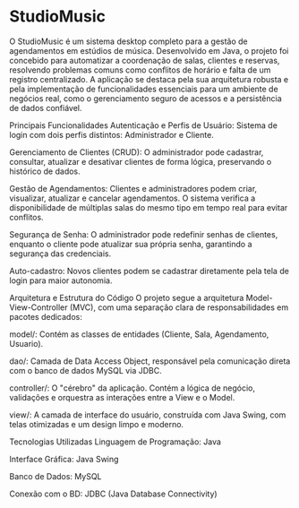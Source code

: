 # StudioMusic
O StudioMusic é um sistema desktop completo para a gestão de agendamentos em estúdios de música. Desenvolvido em Java, o projeto foi concebido para automatizar a coordenação de salas, clientes e reservas, resolvendo problemas comuns como conflitos de horário e falta de um registro centralizado.
A aplicação se destaca pela sua arquitetura robusta e pela implementação de funcionalidades essenciais para um ambiente de negócios real, como o gerenciamento seguro de acessos e a persistência de dados confiável.

Principais Funcionalidades
Autenticação e Perfis de Usuário: Sistema de login com dois perfis distintos: Administrador e Cliente.

Gerenciamento de Clientes (CRUD): O administrador pode cadastrar, consultar, atualizar e desativar clientes de forma lógica, preservando o histórico de dados.

Gestão de Agendamentos: Clientes e administradores podem criar, visualizar, atualizar e cancelar agendamentos. O sistema verifica a disponibilidade de múltiplas salas do mesmo tipo em tempo real para evitar conflitos.

Segurança de Senha: O administrador pode redefinir senhas de clientes, enquanto o cliente pode atualizar sua própria senha, garantindo a segurança das credenciais.

Auto-cadastro: Novos clientes podem se cadastrar diretamente pela tela de login para maior autonomia.

Arquitetura e Estrutura do Código
O projeto segue a arquitetura Model-View-Controller (MVC), com uma separação clara de responsabilidades em pacotes dedicados:

model/: Contém as classes de entidades (Cliente, Sala, Agendamento, Usuario).

dao/: Camada de Data Access Object, responsável pela comunicação direta com o banco de dados MySQL via JDBC.

controller/: O "cérebro" da aplicação. Contém a lógica de negócio, validações e orquestra as interações entre a View e o Model.

view/: A camada de interface do usuário, construída com Java Swing, com telas otimizadas e um design limpo e moderno.

Tecnologias Utilizadas
Linguagem de Programação: Java

Interface Gráfica: Java Swing

Banco de Dados: MySQL

Conexão com o BD: JDBC (Java Database Connectivity)

